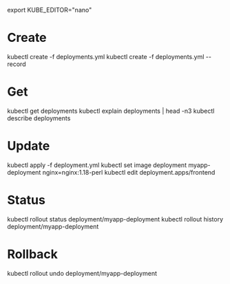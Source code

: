 export KUBE_EDITOR="nano"

# Create
kubectl create -f deployments.yml
kubectl create -f deployments.yml --record

# Get
kubectl get deployments
kubectl explain deployments | head -n3
kubectl describe deployments

# Update
kubectl apply -f deployment.yml
kubectl set image deployment myapp-deployment nginx=nginx:1.18-perl
kubectl edit deployment.apps/frontend

# Status
kubectl rollout status deployment/myapp-deployment
kubectl rollout history deployment/myapp-deployment

# Rollback
kubectl rollout undo deployment/myapp-deployment